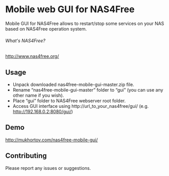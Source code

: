 Mobile web GUI for NAS4Free
========

Mobile GUI for NAS4Free allows to restart/stop some services on your NAS based on NAS4Free operation system.

###### What's NAS4Free?

http://www.nas4free.org/

## Usage

* Unpack downloaded nas4free-mobile-gui-master.zip file.
* Rename “nas4free-mobile-gui-master” folder to “gui” (you can use any other name if you wish).
* Place “gui” folder to NAS4Free webserver root folder.
* Access GUI interface using http://url_to_your_nas4free/gui/ (e.g. http://192.168.0.2:8080/gui/)

## Demo

http://mukhortov.com/nas4free-mobile-gui/

## Contributing

Please report any issues or suggestions.
